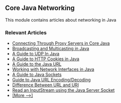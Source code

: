 ## Core Java Networking

This module contains articles about networking in Java

### Relevant Articles

- [Connecting Through Proxy Servers in Core Java](https://www.baeldung.com/java-connect-via-proxy-server)
- [Broadcasting and Multicasting in Java](http://www.baeldung.com/java-broadcast-multicast)
- [A Guide to UDP In Java](https://www.baeldung.com/udp-in-java)
- [A Guide to HTTP Cookies in Java](https://www.baeldung.com/cookies-java)
- [A Guide to the Java URL](http://www.baeldung.com/java-url)
- [Working with Network Interfaces in Java](http://www.baeldung.com/java-network-interfaces)
- [A Guide to Java Sockets](http://www.baeldung.com/a-guide-to-java-sockets)
- [Guide to Java URL Encoding/Decoding](http://www.baeldung.com/java-url-encoding-decoding)
- [Difference Between URL and URI](https://www.baeldung.com/java-url-vs-uri)
- [Read an InputStream using the Java Server Socket](https://www.baeldung.com/java-inputstream-server-socket)
- [[More -->]](/core-java-modules/core-java-networking-2)

